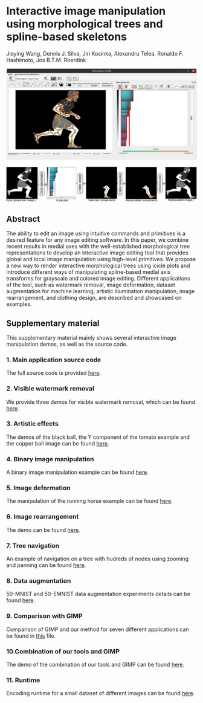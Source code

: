 # Interactive image manipulation using morphological trees and spline-based skeletons
Jieying Wang, Dennis J. Silva, Jiri Kosinka, Alexandru Telea, Ronaldo F. Hashimoto, Jos B.T.M. Roerdink

![Graphical abstract](graphical-abstract.jpg "Graphical Abstract")


## Abstract
The ability to edit an image using intuitive commands and primitives is a desired feature for any image editing software. In this paper, we combine recent results in medial axes with the well-established morphological tree representations to develop an interactive image editing tool that provides global and local image manipulation using high-level primitives. We propose a new way to render interactive morphological trees using icicle plots and introduce different ways of manipulating spline-based medial axis transforms for grayscale and colored image editing. Different applications of the tool, such as watermark removal, image deformation, dataset augmentation for machine learning, artistic illumination manipulation, image rearrangement, and clothing design, are described and showcased on examples.


## Supplementary material 
This supplementary material mainly shows several interactive image manipulation demos, as well as the source code.

### 1. Main application source code

The full source code is provided [here](https://github.com/dennisjosesilva/interactive-dmd).

### 2. Visible watermark removal

 We provide three demos for visible watermark removal, which can be found [here](./watermark).

### 3. Artistic effects

The demos of the black ball, the Y component of the tomato example and the copper ball image can be found [here](./illumination).

### 4. Binary image manipulation

A binary image manipulation example can be found [here](./ShapeManip/demo.mp4).

### 5. Image deformation

The manipulation of the running horse example can be found [here](./imageDeformation/horseManipulation.MOV).

### 6. Image rearrangement

The demo can be found [here](./rearrangement).

### 7. Tree navigation

An example of navigation on a  tree with hudreds of nodes using zooming and panning can be found [here](./tree-navigation/node-selection-zoom.mp4). 

### 8. Data augmentation

50-MNIST and 50-EMNIST data augmentation experiments details can be found [here](./DataAugmentation). 


### 9. Comparison with GIMP

Comparison of GIMP and our method for seven different applications can be found in [this](./CompareWithGIMP) file.

### 10.Combination of our tools and GIMP

The demo of the combination of our tools and GIMP can be found [here](./Combination).

### 11. Runtime

Encoding runtime for a small dataset of different images can be found [here](./executionTimeAnalysis/time-analysis.ipynb).
